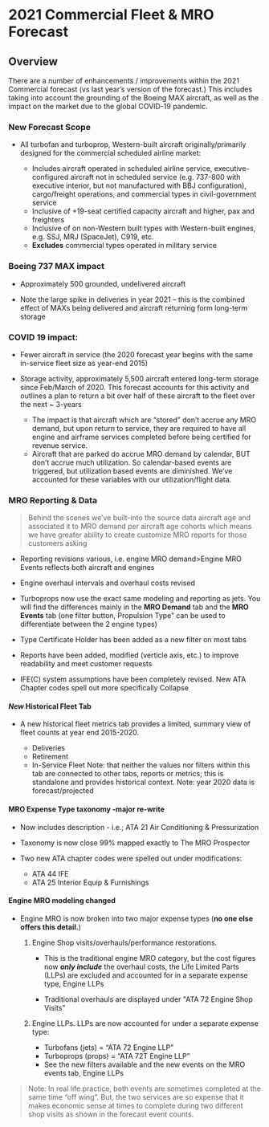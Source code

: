 # 2021 Commercial Fleet & MRO Forecast

## Overview

There are a number of enhancements / improvements within the 2021 Commercial forecast (vs last year’s version of the forecast.) This includes taking into account the grounding of the Boeing MAX aircraft, as well as the impact on the market due to the global COVID-19 pandemic.

### New Forecast Scope

- All turbofan and turboprop, Western-built aircraft originally/primarily designed for the commercial scheduled airline market:

  - Includes aircraft operated in scheduled airline service, executive-configured aircraft not in scheduled service (e.g. 737-800 with executive interior, but not manufactured with BBJ configuration), cargo/freight operations, and commercial types in civil-government service
  - Inclusive of +19-seat certified capacity aircraft and higher, pax and freighters
  - Inclusive of on non-Western built types with Western-built engines, e.g. SSJ, MRJ (SpaceJet), C919, etc.
  - **Excludes** commercial types operated in military service

### Boeing 737 MAX impact

- Approximately 500 grounded, undelivered aircraft

- Note the large spike in deliveries in year 2021 – this is the combined effect of MAXs being delivered and aircraft returning form long-term storage

### COVID 19 impact:

- Fewer aircraft in service (the 2020 forecast year begins with the same in-service fleet size as year-end 2015)
- Storage activity, approximately 5,500 aircraft entered long-term storage since Feb/March of 2020. This forecast accounts for this activity and outlines a plan to return a bit over half of these aircraft to the fleet over the next ~ 3-years

  - The impact is that aircraft which are “stored” don’t accrue any MRO demand, but upon return to service, they are required to have all engine and airframe services completed before being certified for revenue service.
  - Aircraft that are parked do accrue MRO demand by calendar, BUT don’t accrue much utilization. So calendar-based events are triggered, but utilization based events are diminished. We’ve accounted for these variables with our utilization/flight data.

### MRO Reporting & Data

> Behind the scenes we’ve built-into the source data aircraft age and associated it to MRO demand per aircraft age cohorts which means we have greater ability to create customize MRO reports for those customers asking

- Reporting revisions various, i.e. engine MRO demand>Engine MRO Events reflects both aircraft and engines

- Engine overhaul intervals and overhaul costs revised

- Turboprops now use the exact same modeling and reporting as jets. You will find the differences mainly in the **MRO Demand** tab and the **MRO Events** tab (one filter button, Propulsion Type” can be used to differentiate between the 2 engine types)

- Type Certificate Holder has been added as a new filter on most tabs
- Reports have been added, modified (verticle axis, etc.) to improve readability and meet customer requests

- IFE(C) system assumptions have been completely revised. New ATA Chapter codes spell out more specifically
  Collapse

#### _New_ Historical Fleet Tab

- A new historical fleet metrics tab provides a limited, summary view of fleet counts at year end 2015-2020.

  - Deliveries
  - Retirement
  - In-Service Fleet
    Note: that neither the values nor filters within this tab are connected to other tabs, reports or metrics; this is standalone and provides historical context.
    Note: year 2020 data is forecast/projected

#### MRO Expense Type taxonomy -major re-write

- Now includes description - i.e.; ATA 21 Air Conditioning & Pressurization

- Taxonomy is now close 99% mapped exactly to The MRO Prospector
- Two new ATA chapter codes were spelled out under modifications:
  - ATA 44 IFE
  - ATA 25 Interior Equip & Furnishings

#### Engine MRO modeling changed

- Engine MRO is now broken into two major expense types (**no one else offers this detail.**)

  1. Engine Shop visits/overhauls/performance restorations.

     - This is the traditional engine MRO category, but the cost figures now **_only include_** the overhaul costs, the Life Limited Parts (LLPs) are excluded and accounted for in a separate expense type, Engine LLPs

     - Traditional overhauls are displayed under "ATA 72 Engine Shop Visits"

  2. Engine LLPs. LLPs are now accounted for under a separate expense type:

     - Turbofans (jets) = “ATA 72 Engine LLP”
     - Turboprops (props) = “ATA 72T Engine LLP”
     - See the new filters available and the new events on the MRO events tab, Engine LLPs

> Note: In real life practice, both events are sometimes completed at the same time “off wing”. But, the two services are so expense that it makes economic sense at times to complete during two different shop visits as shown in the forecast event counts.
